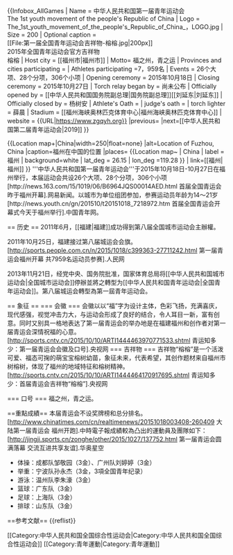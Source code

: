 {{Infobox_AllGames
| Name = 中华人民共和国第一届青年运动会<br/>The 1st youth movement of the people's Republic of China
| Logo = The_1st_youth_movement_of_the_people's_Republic_of_China_，LOGO.jpg
| Size = 200
| Optional caption = 
<br/>[[File:第一届全国青年运动会吉祥物-榕榕.jpg|200px]]
<br/>2015年全国青年运动会官方吉祥物<br/>榕榕
| Host city = [[福州市|福州市]]
| Motto= 福之州，青之运
| Provinces and cities participating =
| Athletes participating =7，959名
| Events = 26个大项、28个分项，306个小项
| Opening ceremony = 2015年10月18日
| Closing ceremony = 2015年10月27日
| Torch relay began by = 尚未公布
| Officially opened by = [[中华人民共和国国务院副总理|国务院副总理]][[刘延东|刘延东]]
| Officially closed by = 杨树安
| Athlete's Oath = 
| judge's oath = 
| torch lighter = 薛晨
| Stadium = [[福州海峡奥林匹克体育中心|福州海峡奥林匹克体育中心]]
| website   =  {{URL|https://www.zgqyh.org}}
|previous=
|next=[[中华人民共和国第二届青年运动会|2019]]
}}
</div>
{{Location map+|China|width=250|float=none}
 |alt=Location of Fuzhou, China
 |caption=福州在中国的位置
 |places=
  {{Location map~ | China
   | label = 福州
   | background=white
    | lat_deg = 26.15
    | lon_deg =119.28 }}
    | link=[[福州|福州]]
}}
</div>
'''中华人民共和国第一届青年运动会'''于2015年10月18日-10月27日在福州举行，本届运动会共设26个大项、28个分项，306个小项<ref>[http://news.163.com/15/1019/06/B6964JQS00014AED.html 首届全国青运会昨于福州开幕].网易新闻</ref>。以城市为单位组团参加，参赛运动员年龄为14～21岁<ref>[http://news.youth.cn/gn/201510/t20151018_7218972.htm 首届全国青运会开幕式今天于福州举行].中国青年网</ref>。

== 历史 ==
2011年6月，[[福建|福建]]成功得到第八届全国城市运动会主辦權。

2011年10月25日，福建接过第八届城运会会旗。<ref>[http://sports.people.com.cn/n/2015/1018/c399363-27711242.html 第一届青运会福州开幕 共7959名运动员参赛].人民网</ref>

2013年11月21日，经党中央、国务院批准，国家体育总局将[[中华人民共和国城市运动会|全国城市运动会]]停辦並將之轉型为[[中华人民共和国青年运动会|全国青年运动会]]。第八届城运会轉型為第一屆青年运动会。

== 象征 ==
=== 会徽 ===
会徽以以“福”字为设计主体，色彩飞扬，充满喜庆，现代感强，视觉冲击力大，与运动会形成了良好的结合，令人耳目一新，富有创意。同时又别具一格地表达了第一届青运会的举办地是在福建福州和创作者对第一届青运会深情祝福的心意。<ref>[http://sports.cntv.cn/2015/10/10/ARTI1444463970771533.shtml 青运知多少：第一届青运会会徽及口号].央视网</ref>
=== 吉祥物 ===
吉祥物“榕榕”是一个活泼可爱、福态可掬的萌宝宝榕树幼苗，象征未来，代表希望，其创作题材来自福州市树榕树，体现了福州的地域特征和榕树精神。<ref>[http://sports.cntv.cn/2015/10/10/ARTI1444464170917695.shtml 青运知多少：首届青运会吉祥物“榕榕”].央视网</ref>

=== 口号 ===
福之州，青之运。

==重點成績==
本届青运会不设奖牌榜和总分排名。<ref>[http://www.chinatimes.com/cn/realtimenews/20151018003408-260409 大陆第一届青运会 福州开跑].中時電子報</ref>成績較為凸出的運動員及團隊如下：<ref>[http://jingji.sports.cn/zonghe/other/2015/1027/137752.html 第一届青运会圆满落幕 交流互进共享友谊].华奥星空</ref>
* 体操：成都队邹敬园（3金）、广州队刘婷婷（3金）
* 举重：宁波队孙永杰（3金，3項全国青年纪录）
* 游泳：温州队李朱濠（3金）
* 篮球：广东队（3金）
* 足球：上海队（3金）
* 排球：山东队（3金）

==参考文献==
{{reflist}}

[[Category:中华人民共和国全国综合性运动会|Category:中华人民共和国全国综合性运动会]]
[[Category:青年運動|Category:青年運動]]